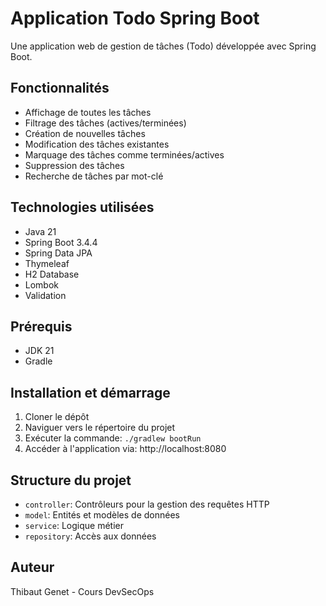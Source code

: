 # Application Todo Spring Boot

Une application web de gestion de tâches (Todo) développée avec Spring Boot.

## Fonctionnalités

- Affichage de toutes les tâches
- Filtrage des tâches (actives/terminées)
- Création de nouvelles tâches
- Modification des tâches existantes
- Marquage des tâches comme terminées/actives
- Suppression des tâches
- Recherche de tâches par mot-clé

## Technologies utilisées

- Java 21
- Spring Boot 3.4.4
- Spring Data JPA
- Thymeleaf
- H2 Database
- Lombok
- Validation

## Prérequis

- JDK 21
- Gradle

## Installation et démarrage

1. Cloner le dépôt
2. Naviguer vers le répertoire du projet
3. Exécuter la commande: `./gradlew bootRun`
4. Accéder à l'application via: http://localhost:8080

## Structure du projet

- `controller`: Contrôleurs pour la gestion des requêtes HTTP
- `model`: Entités et modèles de données
- `service`: Logique métier
- `repository`: Accès aux données

## Auteur

Thibaut Genet - Cours DevSecOps
